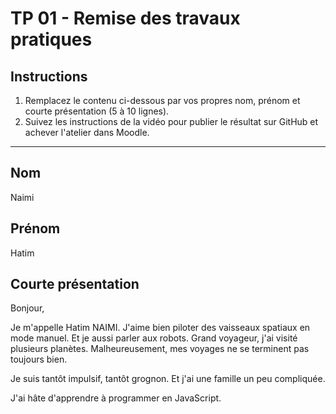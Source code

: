 # TP 01 - Remise des travaux pratiques

## Instructions

1. Remplacez le contenu ci-dessous par vos propres nom, prénom et courte présentation (5 à 10 lignes).
2. Suivez les instructions de la vidéo pour publier le résultat sur GitHub et achever l'atelier dans Moodle.

---

## Nom

Naimi

## Prénom

Hatim

## Courte présentation

Bonjour,

Je m'appelle Hatim NAIMI.
J'aime bien piloter des vaisseaux spatiaux en mode manuel.
Et je aussi parler aux robots.
Grand voyageur, j'ai visité plusieurs planètes.
Malheureusement, mes voyages ne se terminent pas toujours bien.

Je suis tantôt impulsif, tantôt grognon.
Et j'ai une famille un peu compliquée.

J'ai hâte d'apprendre à programmer en JavaScript.
